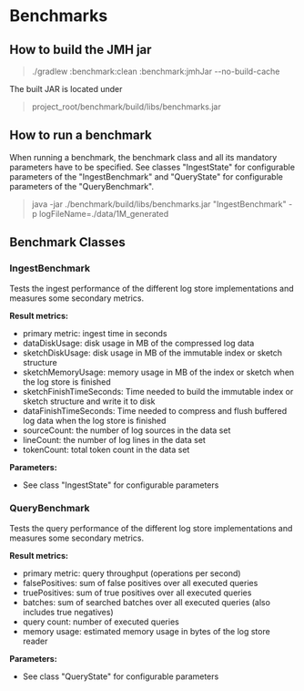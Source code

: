 # Benchmarks

## How to build the JMH jar

> ./gradlew :benchmark:clean :benchmark:jmhJar --no-build-cache

The built JAR is located under

> project_root/benchmark/build/libs/benchmarks.jar

## How to run a benchmark

When running a benchmark, the benchmark class and all its mandatory parameters have to be specified.
See classes "IngestState" for configurable parameters of the "IngestBenchmark" and "QueryState" 
for configurable parameters of the "QueryBenchmark".

> java -jar ./benchmark/build/libs/benchmarks.jar "IngestBenchmark" -p logFileName=./data/1M_generated

## Benchmark Classes

### IngestBenchmark

Tests the ingest performance of the different log store implementations and measures some secondary metrics.

**Result metrics:**
* primary metric: ingest time in seconds
* dataDiskUsage: disk usage in MB of the compressed log data
* sketchDiskUsage: disk usage in MB of the immutable index or sketch structure
* sketchMemoryUsage: memory usage in MB of the index or sketch when the log store is finished
* sketchFinishTimeSeconds: Time needed to build the immutable index or sketch structure and write it to disk
* dataFinishTimeSeconds: Time needed to compress and flush buffered log data when the log store is finished
* sourceCount: the number of log sources in the data set
* lineCount: the number of log lines in the data set
* tokenCount: total token count in the data set

**Parameters:**
* See class "IngestState" for configurable parameters

### QueryBenchmark

Tests the query performance of the different log store implementations and measures some secondary metrics.

**Result metrics:**
* primary metric: query throughput (operations per second)
* falsePositives: sum of false positives over all executed queries
* truePositives: sum of true positives over all executed queries
* batches: sum of searched batches over all executed queries (also includes true negatives)
* query count: number of executed queries
* memory usage: estimated memory usage in bytes of the log store reader

**Parameters:**
* See class "QueryState" for configurable parameters
